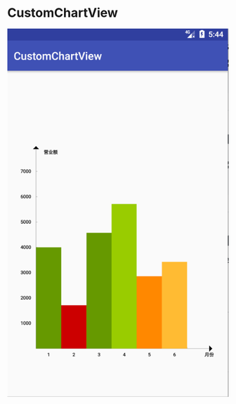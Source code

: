 # CustomChartView
![image](https://github.com/Liuncoolman/CustomChartView/blob/master/WX20170925-174444@2x.png)